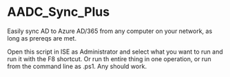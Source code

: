 # AADC_Sync_Plus
Easily sync AD to Azure AD/365 from any computer on your network, as long as prereqs are met.

Open this script in ISE as Administrator and select what you want to run and run it with the F8 shortcut. Or run th entire thing in one operation, or run from the command line as .ps1. Any should work.
